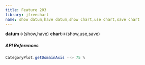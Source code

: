 ```yaml
---
title: Feature 203
library: jfreechart
name: show datum,have datum,show chart,use chart,save chart
---
```


**datum**->(show,have) **chart**->(show,use,save) 

##### API References

```java
CategoryPlot.getDomainAxis --> 75 %
```
